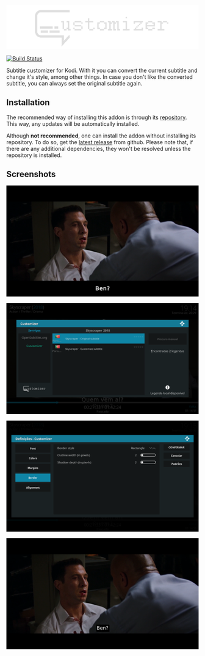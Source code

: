 ![logo](https://github.com/i96751414/service.subtitles.customizer/raw/master/resources/img/logo_noshadow.png)

[![Build Status](https://github.com/i96751414/service.subtitles.customizer/workflows/build/badge.svg)](https://github.com/i96751414/service.subtitles.customizer/actions?query=workflow%3Abuild)

Subtitle customizer for Kodi. With it you can convert the current subtitle and change it's style, among other things. In
case you don't like the converted subtitle, you can always set the original subtitle again.

Installation
------------

The recommended way of installing this addon is through
its [repository](https://github.com/i96751414/repository.github#installation). This way, any updates will be
automatically installed.

Although **not recommended**, one can install the addon without installing its repository. To do so, get
the [latest release](https://github.com/i96751414/service.subtitles.customizer/releases/latest) from github. Please note
that, if there are any additional dependencies, they won't be resolved unless the repository is installed.

Screenshots
-----------

![screen1](https://github.com/i96751414/service.subtitles.customizer/raw/master/resources/img/screenshot_1.png)

![screen2](https://github.com/i96751414/service.subtitles.customizer/raw/master/resources/img/screenshot_2.png)

![screen3](https://github.com/i96751414/service.subtitles.customizer/raw/master/resources/img/screenshot_3.png)

![screen4](https://github.com/i96751414/service.subtitles.customizer/raw/master/resources/img/screenshot_4.png)
